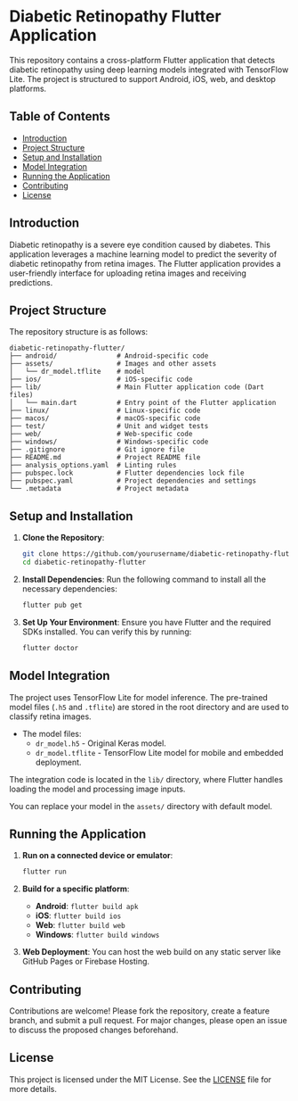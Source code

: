 
# Diabetic Retinopathy Flutter Application

This repository contains a cross-platform Flutter application that detects diabetic retinopathy using deep learning models integrated with TensorFlow Lite. The project is structured to support Android, iOS, web, and desktop platforms.

## Table of Contents

- [Introduction](#introduction)
- [Project Structure](#project-structure)
- [Setup and Installation](#setup-and-installation)
- [Model Integration](#model-integration)
- [Running the Application](#running-the-application)
- [Contributing](#contributing)
- [License](#license)

## Introduction

Diabetic retinopathy is a severe eye condition caused by diabetes. This application leverages a machine learning model to predict the severity of diabetic retinopathy from retina images. The Flutter application provides a user-friendly interface for uploading retina images and receiving predictions.

## Project Structure

The repository structure is as follows:

```
diabetic-retinopathy-flutter/
├── android/               # Android-specific code
├── assets/                # Images and other assets
│   └── dr_model.tflite    # model
├── ios/                   # iOS-specific code
├── lib/                   # Main Flutter application code (Dart files)
│   └── main.dart          # Entry point of the Flutter application
├── linux/                 # Linux-specific code
├── macos/                 # macOS-specific code
├── test/                  # Unit and widget tests
├── web/                   # Web-specific code
├── windows/               # Windows-specific code
├── .gitignore             # Git ignore file
├── README.md              # Project README file
├── analysis_options.yaml  # Linting rules
├── pubspec.lock           # Flutter dependencies lock file
├── pubspec.yaml           # Project dependencies and settings
└── .metadata              # Project metadata
```

## Setup and Installation

1. **Clone the Repository**:
   ```bash
   git clone https://github.com/yourusername/diabetic-retinopathy-flutter.git
   cd diabetic-retinopathy-flutter
   ```

2. **Install Dependencies**:
   Run the following command to install all the necessary dependencies:
   ```bash
   flutter pub get
   ```

3. **Set Up Your Environment**:
   Ensure you have Flutter and the required SDKs installed. You can verify this by running:
   ```bash
   flutter doctor
   ```

## Model Integration

The project uses TensorFlow Lite for model inference. The pre-trained model files (`.h5` and `.tflite`) are stored in the root directory and are used to classify retina images.

- The model files:
  - `dr_model.h5` - Original Keras model.
  - `dr_model.tflite` - TensorFlow Lite model for mobile and embedded deployment.

The integration code is located in the `lib/` directory, where Flutter handles loading the model and processing image inputs.

You can replace your model in the `assets/` directory with default model.

## Running the Application

1. **Run on a connected device or emulator**:
   ```bash
   flutter run
   ```

2. **Build for a specific platform**:
   - **Android**: `flutter build apk`
   - **iOS**: `flutter build ios`
   - **Web**: `flutter build web`
   - **Windows**: `flutter build windows`

3. **Web Deployment**:
   You can host the web build on any static server like GitHub Pages or Firebase Hosting.

## Contributing

Contributions are welcome! Please fork the repository, create a feature branch, and submit a pull request. For major changes, please open an issue to discuss the proposed changes beforehand.

## License

This project is licensed under the MIT License. See the [LICENSE](LICENSE) file for more details.
